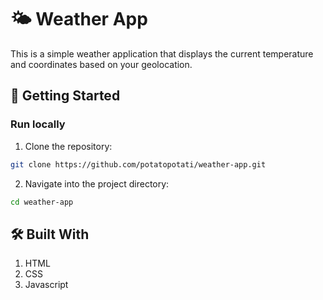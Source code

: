 # 🌤️ Weather App
This is a simple weather application that displays the current temperature and coordinates based on your geolocation. 

## 🚀 Getting Started
### Run locally
1. Clone the repository:
```bash
git clone https://github.com/potatopotati/weather-app.git
```
2. Navigate into the project directory:
```bash
cd weather-app
```

## 🛠️ Built With
1. HTML
2. CSS
3. Javascript
